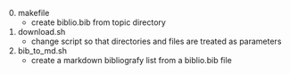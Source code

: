 0. makefile
    - create biblio.bib from topic directory
0. download.sh
    - change script so that directories and files are treated as parameters
0. bib_to_md.sh
    - create a markdown bibliografy list from a biblio.bib file
